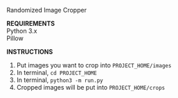 Randomized Image Cropper

**REQUIREMENTS**\
Python 3.x\
Pillow

**INSTRUCTIONS**
1. Put images you want to crop into `PROJECT_HOME/images`
2. In terminal, `cd PROJECT_HOME`
3. In terminal, `python3 -m run.py`
4. Cropped images will be put into `PROJECT_HOME/crops`
